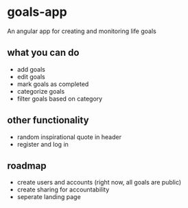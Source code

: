 # goals-app
An angular app for creating and monitoring life goals

## what you can do
- add goals
- edit goals
- mark goals as completed
- categorize goals
- filter goals based on category

## other functionality
- random inspirational quote in header
- register and log in

## roadmap
- create users and accounts (right now, all goals are public)
- create sharing for accountability
- seperate landing page
